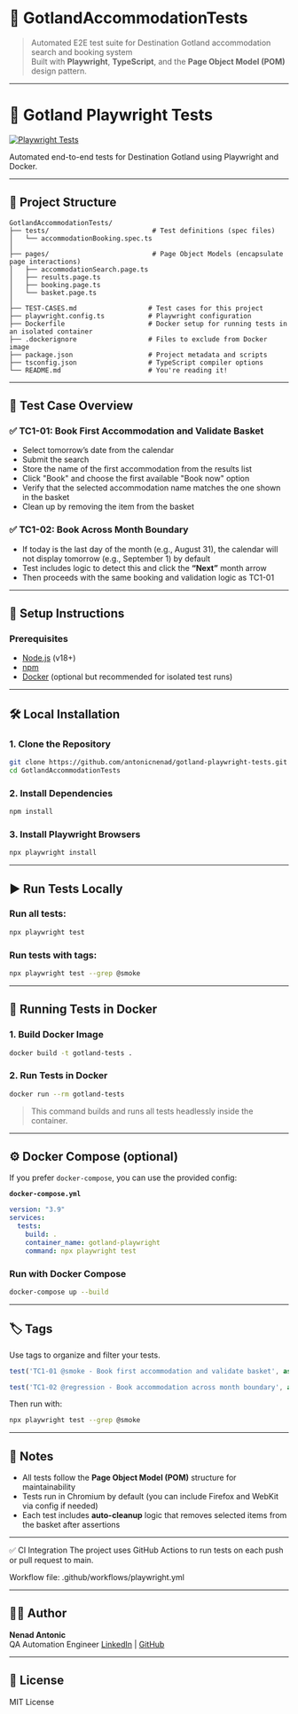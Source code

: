 # 🧪 GotlandAccommodationTests

> Automated E2E test suite for Destination Gotland accommodation search and booking system  
> Built with **Playwright**, **TypeScript**, and the **Page Object Model (POM)** design pattern.

---

# 🧪 Gotland Playwright Tests

[![Playwright Tests](https://github.com/antonicnenad/gotland-playwright-tests/actions/workflows/playwright.yml/badge.svg)](https://github.com/antonicnenad/gotland-playwright-tests/actions/workflows/playwright.yml)

Automated end-to-end tests for Destination Gotland using Playwright and Docker.

---

## 📁 Project Structure

```
GotlandAccommodationTests/
├── tests/                          # Test definitions (spec files)
│   └── accommodationBooking.spec.ts
│
├── pages/                          # Page Object Models (encapsulate page interactions)
│   ├── accommodationSearch.page.ts
│   ├── results.page.ts
│   ├── booking.page.ts
│   └── basket.page.ts
│
├── TEST-CASES.md                  # Test cases for this project
├── playwright.config.ts           # Playwright configuration
├── Dockerfile                     # Docker setup for running tests in an isolated container
├── .dockerignore                  # Files to exclude from Docker image
├── package.json                   # Project metadata and scripts
├── tsconfig.json                  # TypeScript compiler options
└── README.md                      # You're reading it!
```

---

## 🧠 Test Case Overview

### ✅ **TC1-01: Book First Accommodation and Validate Basket**

- Select tomorrow’s date from the calendar
- Submit the search
- Store the name of the first accommodation from the results list
- Click "Book" and choose the first available "Book now" option
- Verify that the selected accommodation name matches the one shown in the basket
- Clean up by removing the item from the basket

### ✅ **TC1-02: Book Across Month Boundary**

- If today is the last day of the month (e.g., August 31), the calendar will not display tomorrow (e.g., September 1) by default
- Test includes logic to detect this and click the **“Next”** month arrow
- Then proceeds with the same booking and validation logic as TC1-01

---

## 🚀 Setup Instructions

### Prerequisites

- [Node.js](https://nodejs.org/) (v18+)
- [npm](https://www.npmjs.com/)
- [Docker](https://www.docker.com/) (optional but recommended for isolated test runs)

---

## 🛠️ Local Installation

### 1. Clone the Repository

```bash
git clone https://github.com/antonicnenad/gotland-playwright-tests.git
cd GotlandAccommodationTests
```

### 2. Install Dependencies

```bash
npm install
```

### 3. Install Playwright Browsers

```bash
npx playwright install
```

---

## ▶️ Run Tests Locally

### Run all tests:

```bash
npx playwright test
```

### Run tests with tags:

```bash
npx playwright test --grep @smoke
```

---

## 🐳 Running Tests in Docker

### 1. Build Docker Image

```bash
docker build -t gotland-tests .
```

### 2. Run Tests in Docker

```bash
docker run --rm gotland-tests
```

> This command builds and runs all tests headlessly inside the container.

---

## ⚙️ Docker Compose (optional)

If you prefer `docker-compose`, you can use the provided config:

**`docker-compose.yml`**

```yaml
version: "3.9"
services:
  tests:
    build: .
    container_name: gotland-playwright
    command: npx playwright test
```

### Run with Docker Compose

```bash
docker-compose up --build
```

---

## 🏷️ Tags

Use tags to organize and filter your tests.

```ts
test('TC1-01 @smoke - Book first accommodation and validate basket', async ({ page }) => { ... })

test('TC1-02 @regression - Book accommodation across month boundary', async ({ page }) => { ... })
```

Then run with:

```bash
npx playwright test --grep @smoke
```

---

## 📜 Notes

- All tests follow the **Page Object Model (POM)** structure for maintainability
- Tests run in Chromium by default (you can include Firefox and WebKit via config if needed)
- Each test includes **auto-cleanup** logic that removes selected items from the basket after assertions

---

✅ CI Integration
The project uses GitHub Actions to run tests on each push or pull request to main.

Workflow file: .github/workflows/playwright.yml

___

## 🧑‍💻 Author

**Nenad Antonic**  
QA Automation Engineer
[LinkedIn](https://www.linkedin.com/in/nenadantonic-qa//) | [GitHub](https://github.com/antonicnenad)

---

## 📄 License

MIT License
